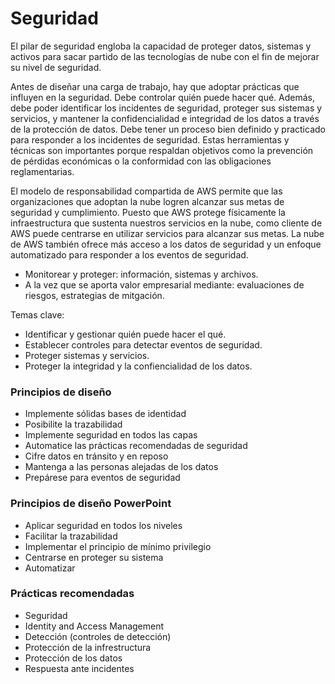 # Seguridad

El pilar de seguridad engloba la capacidad de proteger datos, sistemas y activos para sacar partido de las tecnologías de nube con el fin de mejorar su nivel de seguridad.

Antes de diseñar una carga de trabajo, hay que adoptar prácticas que influyen en la seguridad. Debe controlar quién puede hacer qué. Además, debe poder identificar los incidentes de seguridad, proteger sus sistemas y servicios, y mantener la confidencialidad e integridad de los datos a través de la protección de datos. Debe tener un proceso bien definido y practicado para responder a los incidentes de seguridad. Estas herramientas y técnicas son importantes porque respaldan objetivos como la prevención de pérdidas económicas o la conformidad con las obligaciones reglamentarias.

El modelo de responsabilidad compartida de AWS permite que las organizaciones que adoptan la nube logren alcanzar sus metas de seguridad y cumplimiento. Puesto que AWS protege físicamente la infraestructura que sustenta nuestros servicios en la nube, como cliente de AWS puede centrarse en utilizar servicios para alcanzar sus metas. La nube de AWS también ofrece más acceso a los datos de seguridad y un enfoque automatizado para responder a los eventos de seguridad.

- Monitorear y proteger: información, sistemas y archivos.
- A la vez que se aporta valor empresarial mediante: evaluaciones de riesgos, estrategias de mitgación.

Temas clave:

- Identificar y gestionar quién puede hacer el qué.
- Establecer controles para detectar eventos de seguridad.
- Proteger sistemas y servicios.
- Proteger la integridad y la confiencialidad de los datos.

### Principios de diseño

- Implemente sólidas bases de identidad
- Posibilite la trazabilidad
- Implemente seguridad en todos las capas
- Automatice las prácticas recomendadas de seguridad
- Cifre datos en tránsito y en reposo
- Mantenga a las personas alejadas de los datos
- Prepárese para eventos de seguridad

### Principios de diseño PowerPoint

- Aplicar seguridad en todos los niveles
- Facilitar la trazabilidad
- Implementar el principio de mínimo privilegio
- Centrarse en proteger su sistema
- Automatizar

### **Prácticas recomendadas**

- Seguridad
- Identity and Access Management
- Detección (controles de detección)
- Protección de la infrestructura
- Protección de los datos
- Respuesta ante incidentes